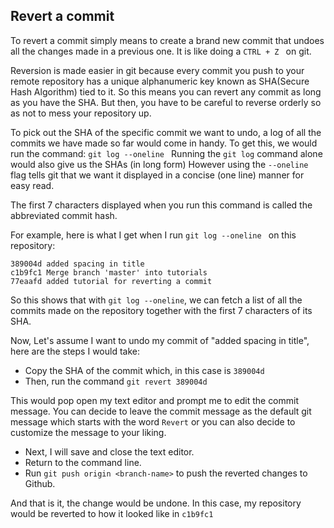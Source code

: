 ## Revert a commit

To revert a commit simply means to create a brand new commit that undoes all
the changes made in a previous one. It is like doing a ```CTRL + Z ``` on git.

Reversion is made easier in git because every commit you push to your remote repository has a unique alphanumeric key known as SHA(Secure Hash Algorithm) tied to it.
So this means you can revert any commit as long as you have the SHA.
But then, you have to be careful to reverse orderly so as not to mess your repository up.


To pick out the SHA of the specific commit we want to undo, a log of all the commits we have made so far would come in handy.
To get this, we would run the command:
```git log --oneline ```
Running the ```git log``` command alone would also give us the SHAs (in long form)
However using the ```--oneline ``` flag tells git that we want it displayed in a concise (one line) manner for easy read.

The first 7 characters displayed when you run this command is called the abbreviated commit hash.

For example, here is what I get when I run ```git log --oneline ``` on this repository:
```
389004d added spacing in title
c1b9fc1 Merge branch 'master' into tutorials
77eaafd added tutorial for reverting a commit
```

So this shows that with ```git log --oneline```, we can fetch a list of all the commits made on the repository together with the first 7 characters of its SHA.

Now, Let's assume I want to undo my commit of "added spacing in title", here are the steps I would take:

*   Copy the SHA of the commit which, in this case is ```389004d```
*   Then, run the command ```git revert 389004d```

This would pop open my text editor and prompt me to edit the commit message.
You can decide to leave the commit message as the default git message which starts with the word `Revert`
or you can also decide to customize the message to your liking.

* Next, I will save and close the text editor.
* Return to the command line.
* Run ```git push origin <branch-name>``` to push the reverted changes to Github.

And that is it, the change would be undone. In this case,  my repository would be reverted to how it looked like in ```c1b9fc1```
